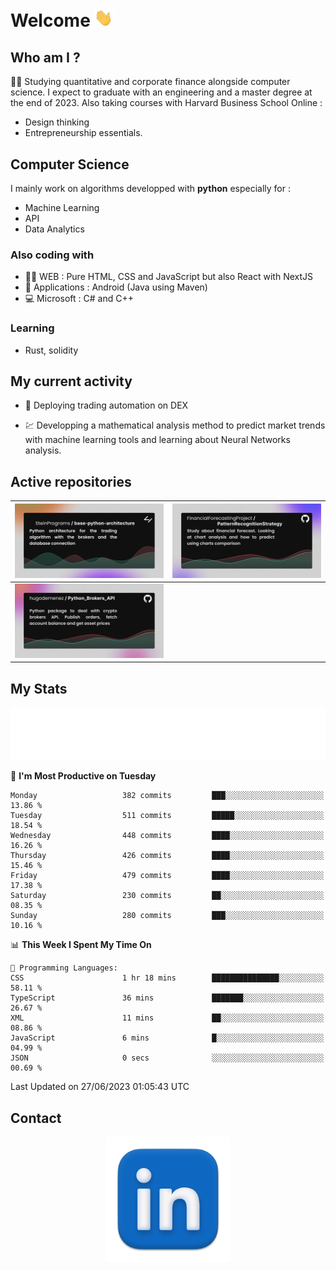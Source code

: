 # Welcome <img src="assets/hello.gif" width="30px"/>

## Who am I ?

:man_student: Studying quantitative and corporate finance alongside computer science.
I expect to graduate with an engineering and a master degree at the end of 2023.
Also taking courses with Harvard Business School Online :

* Design thinking
* Entrepreneurship essentials.

## Computer Science

I mainly work on algorithms developped with **python** especially for :

* Machine Learning
* API
* Data Analytics

### Also coding with

* :man_technologist: WEB : Pure HTML, CSS and JavaScript but also React with NextJS
* :iphone: Applications : Android (Java using Maven)
* :computer: Microsoft : C# and C++

### Learning

* Rust, solidity

## My current activity

* :rocket: Deploying trading automation on DEX

* :chart: Developping a mathematical analysis method to predict market trends with machine learning tools and learning about Neural Networks analysis.

## Active repositories

|[![Python Trading Algorithm](assets/base_python_architecture.png)](https://github.com/SteinPrograms/base-python-architecture)|[![Quantitative Prediction](assets/pattern_recognition_strategy.png)](https://github.com/FinancialForecastingProject/PatternRecognitionStrategy.git)|
| ------------- | ------------- |
|[![Broker SDK](assets/python_brokers_api.png)](https://github.com/hugodemenez/Python_Brokers_API)||

## My Stats

<p align=center>
<img src="metrics.plugin.wakatime.svg" alt="Metrics">
</p>

<!--START_SECTION:waka-->
📅 **I'm Most Productive on Tuesday** 

```text
Monday                   382 commits         ███░░░░░░░░░░░░░░░░░░░░░░   13.86 % 
Tuesday                  511 commits         █████░░░░░░░░░░░░░░░░░░░░   18.54 % 
Wednesday                448 commits         ████░░░░░░░░░░░░░░░░░░░░░   16.26 % 
Thursday                 426 commits         ████░░░░░░░░░░░░░░░░░░░░░   15.46 % 
Friday                   479 commits         ████░░░░░░░░░░░░░░░░░░░░░   17.38 % 
Saturday                 230 commits         ██░░░░░░░░░░░░░░░░░░░░░░░   08.35 % 
Sunday                   280 commits         ███░░░░░░░░░░░░░░░░░░░░░░   10.16 % 
```


📊 **This Week I Spent My Time On** 

```text
💬 Programming Languages: 
CSS                      1 hr 18 mins        ███████████████░░░░░░░░░░   58.11 % 
TypeScript               36 mins             ███████░░░░░░░░░░░░░░░░░░   26.67 % 
XML                      11 mins             ██░░░░░░░░░░░░░░░░░░░░░░░   08.86 % 
JavaScript               6 mins              █░░░░░░░░░░░░░░░░░░░░░░░░   04.99 % 
JSON                     0 secs              ░░░░░░░░░░░░░░░░░░░░░░░░░   00.69 % 
```


 Last Updated on 27/06/2023 01:05:43 UTC
<!--END_SECTION:waka-->

## Contact

<p align=center >
<a href="https://www.linkedin.com/in/hugo-demenez/">
<picture>
  <source media="(prefers-color-scheme: dark)" srcset="assets/linkedin_light.png">
  <img height="200px" width="200px" alt="Linkedin link" src="assets/linkedin.png">
</picture>
</a>
</p>
